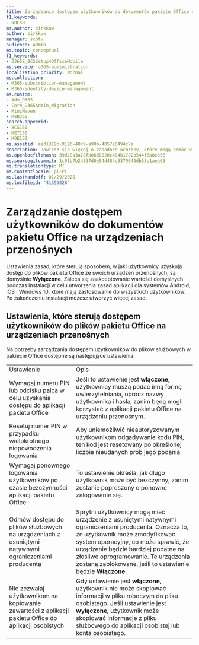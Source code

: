 ```yaml
---
title: Zarządzanie dostępem użytkowników do dokumentów pakietu Office na urządzeniach przenośnych
f1.keywords:
- NOCSH
ms.author: sirkkuw
author: sirkkuw
manager: scotv
audience: Admin
ms.topic: conceptual
f1_keywords:
- O365E_BCSSetup4OfficeMobile
ms.service: o365-administration
localization_priority: Normal
ms.collection:
- M365-subscription-management
- M365-identity-device-management
ms.custom:
- Adm_O365
- Core_O365Admin_Migration
- MiniMaven
- MSB365
search.appverid:
- BCS160
- MET150
- MOE150
ms.assetid: aa31319c-9196-48c9-a90b-4057e0494c7a
description: Dowiedz się więcej o zasadach ochrony, które mogą pomóc w zapewnieniu dostępu do aplikacji pakietu Office z urządzeń przenośnych.
ms.openlocfilehash: 39d28a3a78fb06d0020c484b1782b544f6a8c656
ms.sourcegitcommit: 1c91b7b24537d0e54d484c3379043db53c1aea65
ms.translationtype: MT
ms.contentlocale: pl-PL
ms.lasthandoff: 01/29/2020
ms.locfileid: "41593826"
---
```

# <a name="manage-how-users-access-office-documents-on-mobile-devices"></a>Zarządzanie dostępem użytkowników do dokumentów pakietu Office na urządzeniach przenośnych

 Ustawienia zasad, które sterują sposobem, w jaki użytkownicy uzyskują dostęp do plików pakietu Office ze swoich urządzeń przenośnych, są domyślnie **Wyłączone**. Zaleca się zaakceptowanie wartości domyślnych podczas instalacji w celu utworzenia zasad aplikacji dla systemów Android, iOS i Windows 10, które mają zastosowanie do wszystkich użytkowników. Po zakończeniu instalacji możesz utworzyć więcej zasad. 
  
## <a name="settings-that-control-how-users-access-office-files-on-mobile-devices"></a>Ustawienia, które sterują dostępem użytkowników do plików pakietu Office na urządzeniach przenośnych

Na potrzeby zarządzania dostępem użytkowników do plików służbowych w pakiecie Office dostępne są następujące ustawienia:
  
|||
|:-----|:-----|
|Ustawienie  <br/> |Opis  <br/> |
|Wymagaj numeru PIN lub odcisku palca w celu uzyskania dostępu do aplikacji pakietu Office  <br/> |Jeśli to ustawienie jest **włączone,** użytkownicy muszą podać inną formę uwierzytelniania, oprócz nazwy użytkownika i hasła, zanim będą mogli korzystać z aplikacji pakietu Office na urządzeniu przenośnym.  <br/> |
|Resetuj numer PIN w przypadku wielokrotnego niepowodzenia logowania  <br/> |Aby uniemożliwić nieautoryzowanym użytkownikom odgadywanie kodu PIN, ten kod jest resetowany po określonej liczbie nieudanych prób jego podania.  <br/> |
|Wymagaj ponownego logowania użytkowników po czasie bezczynności aplikacji pakietu Office  <br/> |To ustawienie określa, jak długo użytkownik może być bezczynny, zanim zostanie poproszony o ponowne zalogowanie się.  <br/> |
|Odmów dostępu do plików służbowych na urządzeniach z usuniętymi natywnymi ograniczeniami producenta  <br/> |Sprytni użytkownicy mogą mieć urządzenie z usuniętymi natywnymi ograniczeniami producenta. Oznacza to, że użytkownik może zmodyfikować system operacyjny, co może sprawić, że urządzenie będzie bardziej podatne na złośliwe oprogramowanie. Te urządzenia zostaną zablokowane, jeśli to ustawienie będzie **Włączone**.  <br/> |
|Nie zezwalaj użytkownikom na kopiowanie zawartości z aplikacji pakietu Office do aplikacji osobistych  <br/> |Gdy ustawienie jest **włączone,** użytkownik nie może skopiować informacji w pliku roboczym do pliku osobistego. Jeśli ustawienie jest **wyłączone,** użytkownik może skopiować informacje z pliku służbowego do aplikacji osobistej lub konta osobistego.  <br/> |
   

